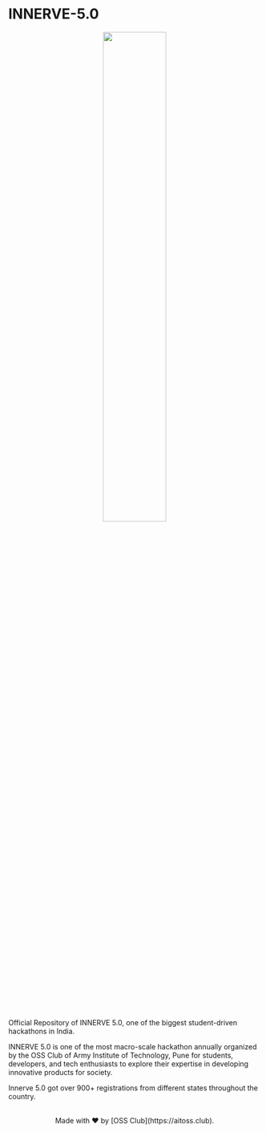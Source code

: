 # INNERVE-5.0

<p align="center">
  <img align="center" src="https://innerve24hrs.in/assets/img/logo.png" width="50%">

Official Repository of INNERVE 5.0, one of the biggest student-driven hackathons in India.

INNERVE 5.0 is one of the most macro-scale hackathon annually organized by the OSS Club of Army Institute of Technology, Pune for students, developers, and tech enthusiasts to explore their expertise in developing innovative products for society.

Innerve 5.0 got over 900+ registrations from different states throughout the country.

</p>
<br>
<div style="text-align:center">
    Made with ❤ by [OSS Club](https://aitoss.club). 
</div>
